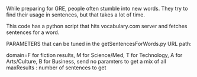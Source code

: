While preparing for GRE, people often stumble into new words. They try to find their usage in sentences, but that takes a lot of time.

This code has a python script that hits vocabulary.com server and fetches sentences for a word.

PARAMETERS that can be tuned in the getSentencesForWords.py URL path:

domain=F for fiction results, M for Science/Med, T for Technology, A for Arts/Culture, B for Business, send no paramters to get a mix of all
maxResults : number of sentences to get
